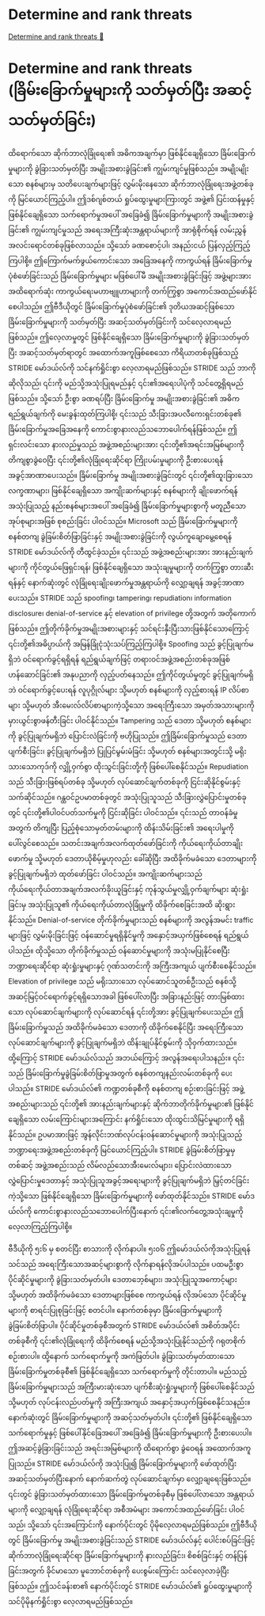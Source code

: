 # Determine and rank threats

[Determine and rank threats 🔗](https://www.coursera.org/learn/advanced-cybersecurity-concepts-and-capstone-project/lecture/URzJR/determine-and-rank-threats)

# Determine and rank threats (ခြိမ်းခြောက်မှုများကို သတ်မှတ်ပြီး အဆင့်သတ်မှတ်ခြင်း)

ထိရောက်သော ဆိုက်ဘာလုံခြုံရေး၏ အဓိကအချက်မှာ ဖြစ်နိုင်ချေရှိသော ခြိမ်းခြောက်မှုများကို ခွဲခြားသတ်မှတ်ပြီး အမျိုးအစားခွဲခြင်း၏ ကျွမ်းကျင်မှုဖြစ်သည်။ အမျိုးမျိုးသော စနစ်များမှ သတိပေးချက်များဖြင့် လွှမ်းမိုးနေသော ဆိုက်ဘာလုံခြုံရေးအဖွဲ့တစ်ခုကို မြင်ယောင်ကြည့်ပါ။ ဤဒစ်ဂျစ်တယ် ရှုပ်ထွေးမှုများကြားတွင် အဖွဲ့၏ ပြင်းထန်မှုနှင့် ဖြစ်နိုင်ချေရှိသော သက်ရောက်မှုအပေါ် အခြေခံ၍ ခြိမ်းခြောက်မှုများကို အမျိုးအစားခွဲခြင်း၏ ကျွမ်းကျင်မှုသည် အရေးအကြီးဆုံးအန္တရာယ်များကို အာရုံစိုက်ရန် လမ်းညွှန်အလင်းရောင်တစ်ခုဖြစ်လာသည်။ သို့သော် ခဏစောင့်ပါ၊ အနည်းငယ် ပြန်လှည့်ကြည့်ကြပါစို့။ ဤကြောက်မက်ဖွယ်ကောင်းသော အခြေအနေကို ကာကွယ်ရန် ခြိမ်းခြောက်မှုပုံစံဖော်ခြင်းသည် ခြိမ်းခြောက်မှုများ မဖြစ်ပေါ်မီ အမျိုးအစားခွဲခြင်းဖြင့် အဖွဲ့များအား အထိရောက်ဆုံး ကာကွယ်ရေးမဟာဗျူဟာများကို တက်ကြွစွာ အကောင်အထည်ဖော်နိုင်စေပါသည်။ ဤဗီဒီယိုတွင် ခြိမ်းခြောက်မှုပုံစံဖော်ခြင်း၏ ဒုတိယအဆင့်ဖြစ်သော ခြိမ်းခြောက်မှုများကို သတ်မှတ်ပြီး အဆင့်သတ်မှတ်ခြင်းကို သင်လေ့လာရမည်ဖြစ်သည်။ ဤလေ့လာမှုတွင် ဖြစ်နိုင်ချေရှိသော ခြိမ်းခြောက်မှုများကို ခွဲခြားသတ်မှတ်ပြီး အဆင့်သတ်မှတ်ရာတွင် အထောက်အကူဖြစ်စေသော ကိရိယာတစ်ခုဖြစ်သည့် STRIDE မော်ဒယ်လ်ကို သင်နက်ရှိုင်းစွာ လေ့လာရမည်ဖြစ်သည်။ STRIDE သည် ဘာကိုဆိုလိုသည်၊ ၎င်းကို မည်သို့အသုံးပြုရမည်နှင့် ၎င်း၏အရေးပါပုံကို သင်တွေ့ရှိရမည်ဖြစ်သည်။ သို့သော် ဦးစွာ ခဏရပ်ပြီး ခြိမ်းခြောက်မှု အမျိုးအစားခွဲခြင်း၏ အဓိကရည်ရွယ်ချက်ကို မေးခွန်းထုတ်ကြပါစို့၊ ၎င်းသည် သီးခြားအပလီကေးရှင်းတစ်ခု၏ ခြိမ်းခြောက်မှုအခြေအနေကို ကောင်းစွာနားလည်သဘောပေါက်ရန်ဖြစ်သည်။ ဤရှင်းလင်းသော နားလည်မှုသည် အဖွဲ့အစည်းများအား ၎င်းတို့၏အရင်းအမြစ်များကို တိကျစွာခွဲဝေပြီး ၎င်းတို့၏လုံခြုံရေးဆိုင်ရာ ကြိုးပမ်းမှုများကို ဦးစားပေးရန် အခွင့်အာဏာပေးသည်။ ခြိမ်းခြောက်မှု အမျိုးအစားခွဲခြင်းတွင် ၎င်းတို့၏ထူးခြားသော လက္ခဏာများ၊ ဖြစ်နိုင်ချေရှိသော အကျိုးဆက်များနှင့် စနစ်များကို ချိုးဖောက်ရန် အသုံးပြုသည့် နည်းစနစ်များအပေါ် အခြေခံ၍ ခြိမ်းခြောက်မှုများစွာကို မတူညီသောအုပ်စုများအဖြစ် စုစည်းခြင်း ပါဝင်သည်။ Microsoft သည် ခြိမ်းခြောက်မှုများကို စနစ်တကျ ခွဲခြမ်းစိတ်ဖြာခြင်းနှင့် အမျိုးအစားခွဲခြင်းကို လွယ်ကူချောမွေ့စေရန် STRIDE မော်ဒယ်လ်ကို တီထွင်ခဲ့သည်။ ၎င်းသည် အဖွဲ့အစည်းများအား အားနည်းချက်များကို ကိုင်တွယ်ဖြေရှင်းရန်၊ ဖြစ်နိုင်ချေရှိသော အသုံးချမှုများကို တက်ကြွစွာ တားဆီးရန်နှင့် နောက်ဆုံးတွင် လုံခြုံရေးချိုးဖောက်မှုအန္တရာယ်ကို လျှော့ချရန် အခွင့်အာဏာပေးသည်။ STRIDE သည် spoofing၊ tampering၊ repudiation၊ information disclosure၊ denial-of-service နှင့် elevation of privilege တို့အတွက် အတိုကောက်ဖြစ်သည်။ ဤတိုက်ခိုက်မှုအမျိုးအစားများနှင့် သင်ရင်းနှီးပြီးသားဖြစ်နိုင်သောကြောင့် ၎င်းတို့၏အဓိပ္ပာယ်ကို အမြန်ခြုံငုံသုံးသပ်ကြည့်ကြပါစို့။ Spoofing သည် ခွင့်ပြုချက်မရှိဘဲ ဝင်ရောက်ခွင့်ရရှိရန် ရည်ရွယ်ချက်ဖြင့် တရားဝင်အဖွဲ့အစည်းတစ်ခုအဖြစ် ဟန်ဆောင်ခြင်း၏ အနုပညာကို လှည့်ပတ်နေသည်။ ဤကိုင်တွယ်မှုတွင် ခွင့်ပြုချက်မရှိဘဲ ဝင်ရောက်ခွင့်ပေးရန် လူပုဂ္ဂိုလ်များ သို့မဟုတ် စနစ်များကို လှည့်စားရန် IP လိပ်စာများ သို့မဟုတ် အီးမေးလ်လိပ်စာများကဲ့သို့သော အရေးကြီးသော အမှတ်အသားများကို မှားယွင်းစွာဖန်တီးခြင်း ပါဝင်နိုင်သည်။ Tampering သည် ဒေတာ သို့မဟုတ် စနစ်များကို ခွင့်ပြုချက်မရှိဘဲ ပြောင်းလဲခြင်းကို ဗဟိုပြုသည်။ ဤခြိမ်းခြောက်မှုသည် ဒေတာပျက်စီးခြင်း၊ ခွင့်ပြုချက်မရှိဘဲ ပြုပြင်မွမ်းမံခြင်း သို့မဟုတ် စနစ်များအတွင်းသို့ မရိုးသားသောကုဒ်ကို လျှို့ဝှက်စွာ ထိုးသွင်းခြင်းတို့ကို ဖြစ်ပေါ်စေနိုင်သည်။ Repudiation သည် သီးခြားဖြစ်ရပ်တစ်ခု သို့မဟုတ် လုပ်ဆောင်ချက်တစ်ခုကို ငြင်းဆိုနိုင်စွမ်းနှင့် သက်ဆိုင်သည်။ ဂန္ထဝင်ဥပမာတစ်ခုတွင် အသုံးပြုသူသည် သီးခြားလွှဲပြောင်းမှုတစ်ခုတွင် ၎င်းတို့၏ပါဝင်ပတ်သက်မှုကို ငြင်းဆိုခြင်း ပါဝင်သည်။ ၎င်းသည် တာဝန်ခံမှုအတွက် တိကျပြီး ပြည့်စုံသောမှတ်တမ်းများကို ထိန်းသိမ်းခြင်း၏ အရေးပါမှုကို ပေါ်လွင်စေသည်။ သတင်းအချက်အလက်ထုတ်ဖော်ခြင်းကို ကိုယ်ရေးကိုယ်တာချိုးဖောက်မှု သို့မဟုတ် ဒေတာယိုစိမ့်မှုဟုလည်း ခေါ်ဆိုပြီး အထိခိုက်မခံသော ဒေတာများကို ခွင့်ပြုချက်မရှိဘဲ ထုတ်ဖော်ခြင်း ပါဝင်သည်။ အကျိုးဆက်များသည် ကိုယ်ရေးကိုယ်တာအချက်အလက်ခိုးယူခြင်းနှင့် ကုန်သွယ်မှုလျှို့ဝှက်ချက်များ ဆုံးရှုံးခြင်းမှ အသုံးပြုသူ၏ ကိုယ်ရေးကိုယ်တာလုံခြုံမှုကို ထိခိုက်စေခြင်းအထိ ဆိုးရွားနိုင်သည်။ Denial-of-service တိုက်ခိုက်မှုများသည် စနစ်များကို အလွန်အမင်း traffic များဖြင့် လွှမ်းမိုးခြင်းဖြင့် ဝန်ဆောင်မှုရရှိနိုင်မှုကို အနှောင့်အယှက်ဖြစ်စေရန် ရည်ရွယ်ပါသည်။ ထိုသို့သော တိုက်ခိုက်မှုသည် ဝန်ဆောင်မှုများကို အသုံးမပြုနိုင်စေပြီး ဘဏ္ဍာရေးဆိုင်ရာ ဆုံးရှုံးမှုများနှင့် ဂုဏ်သတင်းကို အကြီးအကျယ် ပျက်စီးစေနိုင်သည်။ Elevation of privilege သည် မရိုးသားသော လုပ်ဆောင်သူတစ်ဦးသည် စနစ်သို့ အဆင့်မြင့်ဝင်ရောက်ခွင့်ရရှိသောအခါ ဖြစ်ပေါ်လာပြီး အခြားနည်းဖြင့် တားမြစ်ထားသော လုပ်ဆောင်ချက်များကို လုပ်ဆောင်ရန် ၎င်းတို့အား ခွင့်ပြုချက်ပေးသည်။ ဤခြိမ်းခြောက်မှုသည် အထိခိုက်မခံသော ဒေတာကို ထိခိုက်စေနိုင်ပြီး အရေးကြီးသော လုပ်ဆောင်ချက်များကို ခွင့်ပြုချက်မရှိဘဲ ထိန်းချုပ်နိုင်စွမ်းကို သိုဝှက်ထားသည်။ ထို့ကြောင့် STRIDE မော်ဒယ်လ်သည် အဘယ်ကြောင့် အလွန်အရေးပါသနည်း။ ၎င်းသည် ခြိမ်းခြောက်မှုခွဲခြမ်းစိတ်ဖြာမှုအတွက် စနစ်တကျနည်းလမ်းတစ်ခုကို ပေးပါသည်။ STRIDE မော်ဒယ်လ်၏ ကဏ္ဍတစ်ခုစီကို စနစ်တကျ စဉ်းစားခြင်းဖြင့် အဖွဲ့အစည်းများသည် ၎င်းတို့၏ အားနည်းချက်များနှင့် ဆိုက်ဘာတိုက်ခိုက်မှုများ၏ ဖြစ်နိုင်ချေရှိသော လမ်းကြောင်းများအကြောင်း နက်ရှိုင်းသော ထိုးထွင်းသိမြင်မှုများကို ရရှိနိုင်သည်။ ဥပမာအားဖြင့် အွန်လိုင်းဘဏ်လုပ်ငန်းဝန်ဆောင်မှုများကို အသုံးပြုသည့် ဘဏ္ဍာရေးအဖွဲ့အစည်းတစ်ခုကို မြင်ယောင်ကြည့်ပါ။ STRIDE ခွဲခြမ်းစိတ်ဖြာမှုမှတစ်ဆင့် အဖွဲ့အစည်းသည် လိမ်လည်သောအီးမေးလ်များ၊ ပြောင်းလဲထားသော လွှဲပြောင်းမှုဒေတာနှင့် အသုံးပြုသူအခွင့်အရေးများကို ခွင့်ပြုချက်မရှိဘဲ မြှင့်တင်ခြင်းကဲ့သို့သော ဖြစ်နိုင်ချေရှိသော ခြိမ်းခြောက်မှုများကို ဖော်ထုတ်နိုင်သည်။ STRIDE မော်ဒယ်လ်ကို ကောင်းစွာနားလည်သဘောပေါက်ပြီးနောက် ၎င်း၏လက်တွေ့အသုံးချမှုကို လေ့လာကြည့်ကြပါစို့။

ဗီဒီယိုကို ၅း၆ မှ စတင်ပြီး စာသားကို လိုက်နာပါ။
၅း၀၆
ဤမော်ဒယ်လ်ကိုအသုံးပြုရန် သင်သည် အရေးကြီးသောအဆင့်များစွာကို လိုက်နာရန်လိုအပ်ပါသည်။ ပထမဦးစွာ ပိုင်ဆိုင်မှုများကို ခွဲခြားသတ်မှတ်ပါ။ ဒေတာဘေ့စ်များ၊ အသုံးပြုသူအကောင့်များ သို့မဟုတ် အထိခိုက်မခံသော ဒေတာများဖြစ်စေ ကာကွယ်ရန် လိုအပ်သော ပိုင်ဆိုင်မှုများကို စာရင်းပြုစုခြင်းဖြင့် စတင်ပါ။ နောက်တစ်ခုမှာ ခြိမ်းခြောက်မှုများကို ခွဲခြမ်းစိတ်ဖြာပါ။ ပိုင်ဆိုင်မှုတစ်ခုစီအတွက် STRIDE မော်ဒယ်လ်၏ အစိတ်အပိုင်းတစ်ခုစီကို ၎င်း၏လုံခြုံရေးကို ထိခိုက်စေရန် မည်သို့အသုံးပြုနိုင်သည်ကို ဂရုတစိုက် စဉ်းစားပါ။ ထို့နောက် သက်ရောက်မှုကို အကဲဖြတ်ပါ။ ခွဲခြားသတ်မှတ်ထားသော ခြိမ်းခြောက်မှုတစ်ခုစီ၏ ဖြစ်နိုင်ချေရှိသော သက်ရောက်မှုကို တိုင်းတာပါ။ မည်သည့်ခြိမ်းခြောက်မှုများသည် အကြီးမားဆုံးသော ပျက်စီးဆုံးရှုံးမှုများကို ဖြစ်ပေါ်စေနိုင်သည် သို့မဟုတ် လုပ်ငန်းလည်ပတ်မှုကို အကြီးအကျယ် အနှောင့်အယှက်ဖြစ်စေနိုင်သနည်း။ နောက်ဆုံးတွင် ခြိမ်းခြောက်မှုများကို အဆင့်သတ်မှတ်ပါ။ ၎င်းတို့၏ ဖြစ်နိုင်ချေရှိသော သက်ရောက်မှုနှင့် ဖြစ်ပေါ်နိုင်ခြေအပေါ် အခြေခံ၍ ခြိမ်းခြောက်မှုများကို ဦးစားပေးပါ။ ဤအဆင့်ခွဲခြားခြင်းသည် အရင်းအမြစ်များကို ထိရောက်စွာ ခွဲဝေရန် အထောက်အကူပြုသည်။ STRIDE မော်ဒယ်လ်ကို အသုံးပြု၍ ခြိမ်းခြောက်မှုများကို ဖော်ထုတ်ပြီး အဆင့်သတ်မှတ်ပြီးနောက် နောက်ဆက်တွဲ လုပ်ဆောင်ချက်မှာ လျှော့ချရေးဖြစ်သည်။ ၎င်းတွင် ခွဲခြားသတ်မှတ်ထားသော ခြိမ်းခြောက်မှုတစ်ခုစီမှ ဖြစ်ပေါ်လာသော အန္တရာယ်များကို လျှော့ချရန် လုံခြုံရေးဆိုင်ရာ အစီအမံများ အကောင်အထည်ဖော်ခြင်း ပါဝင်သည်၊ သို့သော် ၎င်းအကြောင်းကို နောက်ပိုင်းတွင် ပိုမိုလေ့လာရမည်ဖြစ်သည်။ ဤဗီဒီယိုတွင် ခြိမ်းခြောက်မှု အမျိုးအစားခွဲခြင်းသည် STRIDE မော်ဒယ်လ်နှင့် ပေါင်းစပ်ခြင်းဖြင့် ဆိုက်ဘာလုံခြုံရေးဆိုင်ရာ ခြိမ်းခြောက်မှုများကို နားလည်ခြင်း၊ စိစစ်ခြင်းနှင့် တန်ပြန်ခြင်းအတွက် ခိုင်မာသော မူဘောင်တစ်ခုကို ပေးစွမ်းကြောင်း သင်လေ့လာခဲ့ပြီးဖြစ်သည်။ ဤသင်ခန်းစာ၏ နောက်ပိုင်းတွင် STRIDE မော်ဒယ်လ်၏ ရှုပ်ထွေးမှုများကို သင်ပိုမိုနက်ရှိုင်းစွာ လေ့လာရမည်ဖြစ်သည်။
